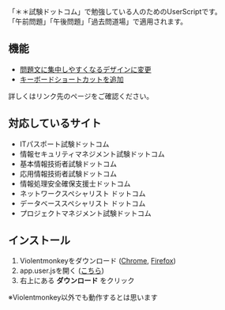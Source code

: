 「＊＊試験ドットコム」で勉強している人のためのUserScriptです。  
「午前問題」「午後問題」「過去問道場」で適用されます。


## 機能
- [問題文に集中しやすくなるデザインに変更][wiki-design]
- [キーボードショートカットを追加][wiki-keyboard]

詳しくはリンク先のページをご確認ください。


## 対応しているサイト
- ITパスポート試験ドットコム
- 情報セキュリティマネジメント試験ドットコム
- 基本情報技術者試験ドットコム
- 応用情報技術者試験ドットコム
- 情報処理安全確保支援士ドットコム
- ネットワークスペシャリスト ドットコム
- データベーススペシャリスト ドットコム
- プロジェクトマネジメント試験ドットコム


## インストール
1. Violentmonkeyをダウンロード ([Chrome][violentmonkey-chrome], [Firefox][violentmonkey-firefox])
2. app.user.jsを開く ([こちら][app.user.js])
3. 右上にある **ダウンロード** をクリック

※Violentmonkey以外でも動作するとは思います


<!-- links -->
[wiki-design]: https://github.com/ozelotjp/dotcom-js/wiki/%E3%83%87%E3%82%B6%E3%82%A4%E3%83%B3
[wiki-keyboard]: https://github.com/ozelotjp/dotcom-js/wiki/%E3%82%B7%E3%83%A7%E3%83%BC%E3%83%88%E3%82%AB%E3%83%83%E3%83%88%E3%82%AD%E3%83%BC
[violentmonkey-chrome]: https://chrome.google.com/webstore/detail/violentmonkey/jinjaccalgkegednnccohejagnlnfdag
[violentmonkey-firefox]: https://addons.mozilla.org/ja/firefox/addon/violentmonkey/
[app.user.js]: https://github.com/ozelotjp/dotcom-js/raw/master/app.user.js
